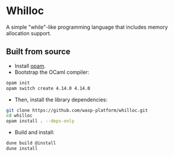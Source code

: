 # Whilloc

A simple "while"-like programming language that includes memory
allocation support.

## Built from source

- Install [opam](https://opam.ocaml.org/doc/Install.html).
- Bootstrap the OCaml compiler:

```sh
opam init
opam switch create 4.14.0 4.14.0
```

- Then, install the library dependencies:

```sh
git clone https://github.com/wasp-platform/whilloc.git
cd whilloc
opam install . --deps-only
```

- Build and install:

```sh
dune build @install
dune install
```
